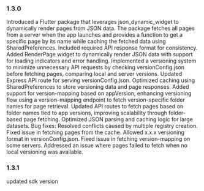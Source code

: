 ### 1.3.0


Introduced a Flutter package that leverages json_dynamic_widget to dynamically render pages from JSON data. The package fetches all pages from a server when the app launches and provides a function to get a specific page by its name while caching the fetched data using SharedPreferences.
Included required API response format for consistency.
Added RenderPage widget to dynamically render JSON data with support for loading indicators and error handling.
Implemented a versioning system to minimize unnecessary API requests by checking versionConfig.json before fetching pages, comparing local and server versions.
Updated Express API route for serving versionConfig.json.
Optimized caching using SharedPreferences to store versioning data and page responses.
Added support for version-mapping based on appVersion, enhancing versioning flow using a version-mapping endpoint to fetch version-specific folder names for page retrieval.
Updated API routes to fetch pages based on folder names tied to app versions, improving scalability through folder-based page fetching.
Optimized JSON parsing and caching logic for large datasets.
Bug fixes:
Resolved conflicts caused by multiple registry creation.
Fixed issue in fetching pages from the cache.
Allowed x.x.x versioning format in versionConfig.json.
Fixed issue in fetching version-mapping on some servers.
Addressed an issue where pages failed to fetch when no local versioning was available.

### 1.3.1

updated sdk version 
